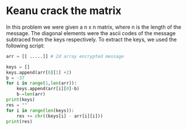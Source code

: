# Keanu crack the matrix

In this problem we were given a n x n matrix, where n is the length of the message.
The diagonal elements were the ascii codes of the message subtraced from the keys respectively.
To extract the keys, we used the following script:

```python
arr = [[ .....]] # 2d array encrypted message

keys = []
keys.append(arr[0][1] +2)
b = -37
for i in range(1,len(arr)):
    keys.append(arr[i][0]-b)
    b-=len(arr)
print(keys)
res = ""
for i in range(len(keys)):
    res += chr((keys[i] - arr[i][i]))
print(res)

```
